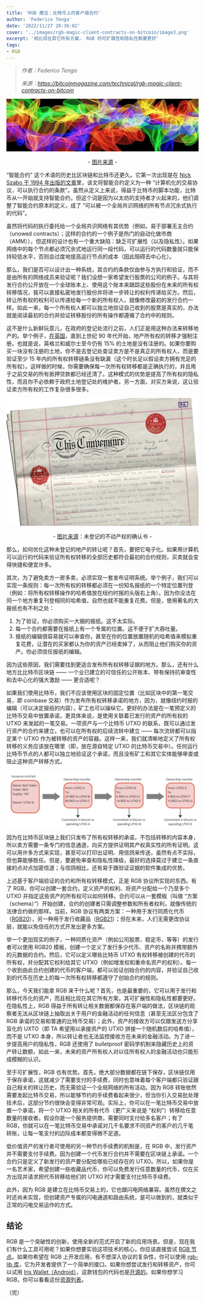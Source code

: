 ```yaml
---
title: 'RGB 魔法：比特币上的客户端合约'
author: 'Federico Tenga'
date: '2022/11/27 20:36:02'
cover: '../images/rgb-magic-client-contracts-on-bitcoin/image3.png'
excerpt: '相比现在其它所有方案， RGB 的可扩展性和隐私性都要更好'
tags:
- RGB
---
```



> *作者：Federico Tenga*
> 
> *来源：<https://bitcoinmagazine.com/technical/rgb-magic-client-contracts-on-bitcoin>*



![Image source](../images/rgb-magic-client-contracts-on-bitcoin/image3.png)

<p style="text-align:center">- <a href="https://mashable.com/ad/article/history-of-color">图片来源</a> -</p>


“智能合约” 这个术语的历史比区块链和比特币还更久。它第一次出现是在 [Nick Szabo 于 1994 年出版的文章](https://www.fon.hum.uva.nl/rob/Courses/InformationInSpeech/CDROM/Literature/LOTwinterschool2006/szabo.best.vwh.net/smart.contracts.html)里，该文将智能合约定义为一种 “计算机化的交易协议，可以执行合约的条款”。虽然从定义上来说，得益于比特币的脚本功能，比特币从一开始就支持智能合约，但这个词是因为以太坊的支持者才火起来的，他们调整了智能合约原本的定义，成了 “可以被一个全局共识网络的所有节点冗余式执行的代码”。

虽然将代码的执行委托给一个全局共识网络有其优势（例如，易于部署无主合约（unowed contracts）；这样的合约的一个例子是热门的自动化做市商（AMM）），但这样的设计也有一个重大缺陷：缺乏可扩展性（以及隐私性）。如果网络中的每个节点都必须冗余式地运行同一段代码，可以运行的代码数量就只能保持较低水平，否则会过度地提高运行节点的成本（因此阻碍去中心化）。

那么，我们是否可以设计出一种系统，其合约的条款仅由参与方执行和验证，而不是由所有的网络成员来验证呢？我们设想一家希望发行股票的公司的例子。与其将发行合约公开放在一个全球账本上、使用这个账本来跟踪这些股份在未来的所有权转移情况，我可以直接私密地发行股份并将进一步转让的权利传递给买方。然后，转让所有权的权利可以传递给每一个新的所有权人，就像修改最初的发行合约一样。如此一来，每一个所有权人都可以独立地验证自己收到的股票是真实的，办法就是阅读最初的合约并验证转移股份的所有操作都遵循了合约中的规则。

这不是什么新鲜玩意儿，在政府的登记处流行之前，人们正是用这种办法来转移地产的。举个例子，[在英国](https://en.wikipedia.org/wiki/English_land_law)，直到上世纪 90 年代开始，地产所有权的转移才强制注册。也就是说，英格兰和威尔士至今仍有 15% 的土地是没有注册的。如果你要购买一块没有注册的土地，你不是去登记处查证卖方是不是真正的所有权人，而是要验证至少 15 年内的所有权转移链条没有缺漏（这个时长足以假设卖方拥有充足的所有权）。这样做的时候，你需要确保每一次所有权转移都是正确执行的，并且用于之前交易的所有抵押贷款都已经还清了。这种模式的优势是提高了所有权的隐私性，而且你不必依赖于政府土地登记处的维护者。另一方面，对买方来说，这让验证卖方所有权的工作复杂很多很多。

![Title deed of unregistered real estate propriety](../images/rgb-magic-client-contracts-on-bitcoin/image1.png)

<p style="text-align:center">- <a href="https://www.bestcompliance.co.uk/service/epc-for-listed-buildings/">图片来源</a>：未登记的不动产权的确认书 -</p>


那么，如何优化这种未登记的地产的转让呢？首先，要把它电子化。如果用计算机可以运行的代码来验证所有权转移的全部历史都符合最初的合约规则，买卖就会变得快捷和便宜许多。

其次，为了避免卖方一房多卖，必须实现一套发布证明系统。举个例子，我们可以实现一条规则：每一次所有权的转移都必须在一份知名报纸的一个特定位置刊登（例如：将所有权转移操作的哈希值放在纽约时报的头版右上角）。因为你没法在同一个地方重复刊登相同的哈希值，自然也就不能重复花费。但是，使用著名的大报纸也有不利之处：

1. 为了验证，你必须购买一大捆的报纸。这不太实际。
2. 每一个合约都需要在报纸上有一个专属的位置。这不便于扩大吞吐量。
3. 报纸的编辑很容易就可以审查你，甚至在你的位置放置随机的哈希值来模拟重复花费，让潜在的买家都认为你的资产已经卖掉了，从而阻止他们购买你的资产。你必须信任报纸的编辑。

因为这些原因，我们需要找到更适合发布所有权转移证据的地方。那么，还有什么地方比比特币区块链 —— 一个业已建立的可信任的公开账本、带有保持抗审查性和去中心化的强大激励 —— 更合适呢？

如果我们使用比特币，我们不应该使用区块的固定位置（比如区块中的第一笔交易，即 coinbase 交易）作为发布所有权转移承诺的地方，因为，就像纽约时报的编辑（可以决定报纸的内容），矿工也可以操纵它。更好的办法是在一笔预定义的比特币交易中放置承诺，更具体来说，是使用关联着已发行的资产的所有权的 UTXO 来发起的一笔交易。一项资产与一个比特币 UTXO 的联系，既可以通过发行资产的合约来建立，也可以在所有权的后续流转中建立 —— 每次流转都可以指定某个 UTXO 作为被转移的资产的容器。这样一来，我们就清晰地定义了所有权转移的义务应该放在哪里（即，放在源自特定 UTXO 的比特币交易中）。任何运行比特币节点的人都可以独立地验证这个承诺，而且没有矿工和其它实体能够审查或阻止这种资产转移方式。

![transfer of ownership of utxo](../images/rgb-magic-client-contracts-on-bitcoin/image2.jpg)

因为在比特币区块链上我们只发布了所有权转移的承诺，不包括转移的内容本身，所以卖方需要一条专门的信息通道，向买方提供证明其产权真实性的所有证明。这可以用许多方式来实现，甚至可以打印出证明、用信鸽来传送，虽然有点不实际，但也算能够胜任。但是，要避免审查和隐私性降级，最好的选择莫过于建立一条直接的点对点加密信道；与信鸽相比，还有易于跟验证证据的软件集成的优势。

上述基于客户端验证的合约和所有权转移模式，正是 RGB 协议所实现的东西。有了 RGB，你可以创建一套合约，定义资产的权利、将资产分配给一个乃至多个 UTXO 并指定这些资产的所有权可以如何转移。合约可以从一套模板（叫做 “方案（schema）”）开始创建，合约的创建者只需调整参数和所有者权利，就像传统的法律合约做的那样。当前，RGB 协议有两类方案：一种用于发行同质化代币（[RGB20](https://github.com/RGB-WG/rust-rgb20/tree/master/src)），另一种用于发行收藏品（[RGB21](https://github.com/RGB-Tools/rust-rgb21)）；但在未来，人们无需更改协议层，就能以免信任的方式开发出更多方案。

举一个更加现实的例子，一种同质化资产（例如公司股票、稳定币，等等）的发行者可以使用 RGB20 模板，创建一个定义了发行多少代币、资产的名称并携带额外的元数据的合约。然后，它可以定义哪些比特币 UTXO 有权转移被创建的代币的所有权，并分配其它权利给其它 UTXO（例如增发权和重命名资产的权利）。每一个收到由此合约创建的代币的客户端，都可以验证创始合约的内容，并验证自己收到的代币在历史上的每一次所有权转移都遵守了创始合约的规则。

那么，今天我们能拿 RGB 来干什么呢？首先，也是最重要的，它可以用于发行和转移代币化的资产，而且相比现在其它所有方案，其可扩展性和隐私性都要更好。在隐私性上，RGB 得益于所有转让相关数据都保存在客户端的做法，区块链的观察者无法从区块链上抽取出关于用户的金融活动的任何信息（甚至无法区分包含了 RGB 承诺的交易和普通的比特币交易）；此外，资产的接收方可以仅跟发送方分享盲化的 UXTO（即 TA 希望用以承接资产的 UTXO 拼接一个随机数后的哈希值），而不是 UTXO 本身，所以转让者也无法监控接收方在未来的金融活动。为了进一步提高用户的隐私性，RGB 还使用了 bulletproof 密码学机制来隐藏历史上的资产转让数额，如此一来，未来的资产所有权人对以往所有权人的金融活动也只能形成模糊的认识。

至于可扩展性，RGB 也有优势。首先，绝大部分数据都在链下保存，区块链仅用于保存承诺，这就减少了需要支付的手续费，同时也意味着每个客户端都只验证跟自己相关的转让历史，而无需验证一个全局网络的所有活动。因为 RGB 转账依然需要发起比特币交易，所以能够节约的手续费看起来很少，但当你引入交易批处理技术后，这部分节约很快会变得非常可观。实际上，你可以在一笔比特币交易中放置一个承诺，将一个 UTXO 相关的所有代币（更广义来说是 “权利”）转移给任意数量的接收者。假设你是一个服务提供商，需要同时支付给多名客户；有了 RGB，你就可以在一笔比特币交易中承诺对几千名要求不同资产的客户的几千笔转账，让每一笔支付的边际成本都变得微不足道。

低价值资产的发行者可使用的另一种节约手续费的机制是，在 RGB 中，发行资产并不需要支付手续费。因为创建一个代币发行合约并不需要在区块链上承诺。一个合约只是定义了新发行的资产要分配给哪些已经存在的 UTXO。所以，如果你是一名艺术家，希望创建一些收藏品代币，你可以免费发行任意数量的代币，仅在买方出现并请求把代币转移给他们的 UTXO 时才需要支付比特币手续费。

此外，因为 RGB 是建立在比特币交易上的，它也跟闪电网络兼容。虽然在撰文之时还尚未实现，但创建资产专属的闪电通道和路由系统，是可以做到的，就类似于正常的闪电交易运作的方式。

## 结论

RGB 是一个突破性的创新，使用全新的范式开启了新的应用场景。但是，现在我们有什么工具可用呢？如果你想要实验这项技术的核心，你应该直接尝试 [RGB 节点](https://github.com/RGB-WG/rgb-node)。如果你希望在 RGB 上开发应用，有不想深入协议的复杂性，你可以使用 [rgb-lib 库](https://github.com/RGB-Tools/rgb-lib)，它为开发者提供了一个简单的接口。如果你想尝试发行和转移资产，你可以试用 [Iris Wallet（Android）](https://play.google.com/store/apps/details?id=com.iriswallet.testnet&hl=en&gl=US)，这款钱包的代码也是[开源的](https://github.com/RGB-Tools/iris-wallet-android)。如果你想学习 RGB，你可以看看这份[资源列表](https://github.com/fedsten/rgb-resources)。

（完）